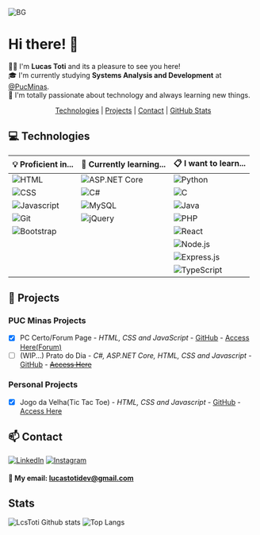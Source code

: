 ![BG](https://github.com/user-attachments/assets/c4d95ae6-112b-465d-8d06-8db6a9fa9f59)

# Hi there! 👋

🧑‍💻 I'm <strong>Lucas Toti</strong> and its a pleasure to see you here!<br/>
🎓 I'm currently studying <strong>Systems Analysis and Development</strong> at [@PucMinas](https://github.com/ICEI-PUC-Minas-PMV-ADS).<br/>
📖 I'm totally passionate about technology and always learning new things.

<p align="center">
    <a href="#-technologies">Technologies</a> | 
    <a href="#-projects">Projects</a> | 
    <a href="#-contact">Contact</a> | 
    <a href="#stats">GitHub Stats</a>
</p>

## 💻 Technologies

| 💡  Proficient in... | 🌱 Currently learning... | 📋 I want to learn... |
| ---------------------- | ------------------- | ------------------ |
| ![HTML](https://img.shields.io/badge/HTML%205-E34F26?style=flat&logo=html5&logoColor=white) | ![ASP.NET Core](https://img.shields.io/badge/ASP.NET%20Core-5C2D91?style=flat&logo=.net&logoColor=white) | ![Python](https://img.shields.io/badge/Python-14354C?style=flat&logo=python&logoColor=white) |
| ![CSS](https://img.shields.io/badge/CSS%203-1572B6?style=flat&logo=css3&logoColor=white)  | ![C#](https://img.shields.io/badge/C%23-239120?style=flat&logo=c-sharp&logoColor=white) | ![C](https://img.shields.io/badge/-00599C?style=flat&logo=c&logoColor=white) |
| ![Javascript](https://img.shields.io/badge/JavaScript-F7DF1E?style=flat&logo=javascript&logoColor=black) | ![MySQL](https://img.shields.io/badge/MySQL-005C84?style=flat&logo=mysql&logoColor=white) | ![Java](https://img.shields.io/badge/Java-ED8B00?style=flat&logo=openjdk&logoColor=white) |
| ![Git](https://img.shields.io/badge/GIT-E44C30?style=flat&logo=git&logoColor=white) | ![jQuery](https://img.shields.io/badge/jQuery-0769AD?style=flat&logo=jquery&logoColor=white) | ![PHP](https://img.shields.io/badge/PHP-777BB4?style=flat&logo=php&logoColor=white) |
| ![Bootstrap](https://img.shields.io/badge/Bootstrap-563D7C?style=flat&logo=bootstrap&logoColor=white) | | ![React](https://img.shields.io/badge/React-20232A?style=flat&logo=react&logoColor=61DAFB) |
| | | ![Node.js](https://img.shields.io/badge/Node.js-43853D?style=flat&logo=node.js&logoColor=white) |
| | | ![Express.js](https://img.shields.io/badge/Express.js-404D59?style=flat) |
| | | ![TypeScript](https://img.shields.io/badge/TypeScript-007ACC?style=flat&logo=typescript&logoColor=white) |

## 📁 Projects

### PUC Minas Projects

- [x] PC Certo/Forum Page - _HTML, CSS and JavaScript_  - [GitHub](https://github.com/ICEI-PUC-Minas-PMV-ADS/pmv-ads-2024-1-e1-proj-web-t4-pc-certo) - [Access Here(Forum)](https://icei-puc-minas-pmv-ads.github.io/pmv-ads-2024-1-e1-proj-web-t4-pc-certo/codigo-fonte/Forum.html)
- [ ] (WIP...) Prato do Dia - _C#, ASP.NET Core, HTML, CSS and Javascript_ - [GitHub](https://github.com/ICEI-PUC-Minas-PMV-ADS/pmv-ads-2024-2-e2-proj-int-t4-pmv-ads-2024-2-e2-projpratododia) - [~~Access Here~~](#)

### Personal Projects

- [x] Jogo da Velha(Tic Tac Toe) - _HTML, CSS and Javascript_ - [GitHub](https://github.com/LcsToti/JogoDaVelha) - [Access Here](https://github.com/LcsToti/JogoDaVelha)

## 📫 Contact

[![LinkedIn](https://img.shields.io/badge/LinkedIn-0077B5?style=for-the-badge&logo=linkedin&logoColor=white)](https://www.linkedin.com/in/lucas-toti-5114ab20a/)
[![Instagram](https://img.shields.io/badge/Instagram-E4405F?style=for-the-badge&logo=instagram&logoColor=white)](https://www.instagram.com/lcstotidev/)

#### 📧 My email: <strong> lucastotidev@gmail.com </strong>

## Stats

![LcsToti Github stats](https://github-readme-stats.vercel.app/api?username=lcstoti&show_icons=true&hide_rank=true)
![Top Langs](https://github-readme-stats.vercel.app/api/top-langs/?username=LcsToti&layout=compact)

